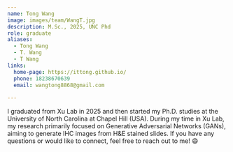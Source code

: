 ```yaml
---
name: Tong Wang
image: images/team/WangT.jpg
description: M.Sc., 2025, UNC Phd
role: graduate
aliases:
  - Tong Wang
  - T. Wang
  - T Wang
links:
  home-page: https://ittong.github.io/
  phone: 18238670639
  email: wangtong8868@gmail.com
  
---
```


I graduated from Xu Lab in 2025 and then started my Ph.D. studies at the University of North Carolina at Chapel Hill (USA). During my time in Xu Lab, my research primarily focused on Generative Adversarial Networks (GANs), aiming to generate IHC images from H&E stained slides. If you have any questions or would like to connect, feel free to reach out to me! 😄
